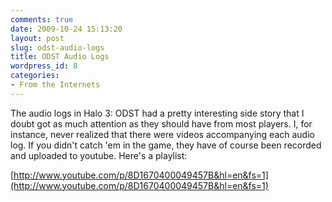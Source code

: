 ```yaml
---
comments: true
date: 2009-10-24 15:13:20
layout: post
slug: odst-audio-logs
title: ODST Audio Logs
wordpress_id: 8
categories:
- From the Internets
---
```


The audio logs in Halo 3: ODST had a pretty interesting side story that I doubt got as much attention as they should have from most players. I, for instance, never realized that there were videos accompanying each audio log. If you didn't catch 'em in the game, they have of course been recorded and uploaded to youtube. Here's a playlist:

[http://www.youtube.com/p/8D1670400049457B&hl=en&fs=1](http://www.youtube.com/p/8D1670400049457B&hl=en&fs=1)
